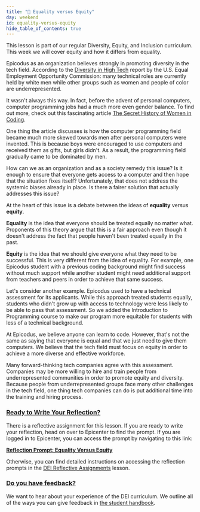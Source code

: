 ```yaml
---
title: "📓 Equality versus Equity"
day: weekend
id: equality-versus-equity
hide_table_of_contents: true
---
```


This lesson is part of our regular Diversity, Equity, and Inclusion curriculum. This week we will cover equity and how it differs from equality. 

Epicodus as an organization believes strongly in promoting diversity in the tech field. According to the [Diversity in High Tech](https://www.eeoc.gov/special-report/diversity-high-tech) report by the U.S. Equal Employment Opportunity Commission: many technical roles are currently held by white men while other groups such as women and people of color are underrepresented.

It wasn't always this way. In fact, before the advent of personal computers, computer programming jobs had a much more even gender balance. To find out more, check out this fascinating article [The Secret History of Women in Coding](https://web.archive.org/web/20220313005202/https://www.nytimes.com/2019/02/13/magazine/women-coding-computer-programming.html).

One thing the article discusses is how the computer programming field became much more skewed towards men after personal computers were invented. This is because boys were encouraged to use computers and received them as gifts, but girls didn't. As a result, the programming field gradually came to be dominated by men.

How can we as an organization and as a society remedy this issue? Is it enough to ensure that everyone gets access to a computer and then hope that the situation fixes itself? Unfortunately, that does not address the systemic biases already in place. Is there a fairer solution that actually addresses this issue?

At the heart of this issue is a debate between the ideas of **equality** versus **equity**.

**Equality** is the idea that everyone should be treated equally no matter what. Proponents of this theory argue that this is a fair approach even though it doesn't address the fact that people haven't been treated equally in the past.

**Equity** is the idea that we should give everyone what they need to be successful. This is very different from the idea of equality. For example, one Epicodus student with a previous coding background might find success without much support while another student might need additional support from teachers and peers in order to achieve that same success.

Let's consider another example. Epicodus used to have a technical assessment for its applicants. While this approach treated students equally, students who didn't grow up with access to technology were less likely to be able to pass that assessment. So we added the Introduction to Programming course to make our program more equitable for students with less of a technical background.

At Epicodus, we believe anyone can learn to code. However, that's not the same as saying that everyone is equal and that we just need to give them computers. We believe that the tech field must focus on equity in order to achieve a more diverse and effective workforce.

Many forward-thinking tech companies agree with this assessment. Companies may be more willing to hire and train people from underrepresented communities in order to promote equity and diversity. Because people from underrepresented groups face many other challenges in the tech field, one thing tech companies can do is put additional time into the training and hiring process.

### [Ready to Write Your Reflection?](#ready-to-write-your-reflection)

There is a reflective assignment for this lesson. If you are ready to write your reflection, head on over to Epicenter to find the prompt. If you are logged in to Epicenter, you can access the prompt by navigating to this link:

**<span class="glyphicon glyphicon-link"></span> [Reflection Prompt: Equality Versus Equity](https://epicenter.epicodus.com/journals?title=Equality+Versus+Equity)** 

Otherwise, you can find detailed instructions on accessing the reflection prompts in the [DEI Reflective Assignments](/diversity-equity-and-inclusion/dei-curriculum-overview/dei-reflective-assignments#finding-the-reflection-prompts) lesson.

### [Do you have feedback?](#do-you-have-feedback)

We want to hear about your experience of the DEI curriculum. We outline all of the ways you can give feedback in [the student handbook](/student-handbook#giving-feedback).
